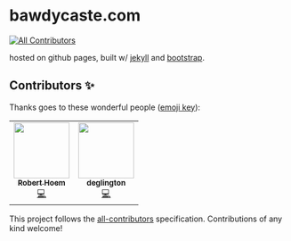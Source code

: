 # bawdycaste.com
<!-- ALL-CONTRIBUTORS-BADGE:START - Do not remove or modify this section -->
[![All Contributors](https://img.shields.io/badge/all_contributors-2-orange.svg?style=flat-square)](#contributors-)
<!-- ALL-CONTRIBUTORS-BADGE:END -->

hosted on github pages, built w/ [jekyll](https://jekyllrb.com/) and [bootstrap](https://getbootstrap.com).


## Contributors ✨

Thanks goes to these wonderful people ([emoji key](https://allcontributors.org/docs/en/emoji-key)):

<!-- ALL-CONTRIBUTORS-LIST:START - Do not remove or modify this section -->
<!-- prettier-ignore-start -->
<!-- markdownlint-disable -->
<table>
  <tr>
    <td align="center"><a href="https://github.com/rhoem1"><img src="https://avatars.githubusercontent.com/u/3144597?v=4?s=100" width="100px;" alt=""/><br /><sub><b>Robert Hoem</b></sub></a><br /><a href="https://github.com/bawdycaste/bawdycaste.com/commits?author=rhoem1" title="Code">💻</a></td>
    <td align="center"><a href="https://github.com/deglington"><img src="https://avatars.githubusercontent.com/u/17172392?v=4?s=100" width="100px;" alt=""/><br /><sub><b>deglington</b></sub></a><br /><a href="https://github.com/bawdycaste/bawdycaste.com/commits?author=deglington" title="Code">💻</a></td>
  </tr>
</table>

<!-- markdownlint-restore -->
<!-- prettier-ignore-end -->

<!-- ALL-CONTRIBUTORS-LIST:END -->

This project follows the [all-contributors](https://github.com/all-contributors/all-contributors) specification. Contributions of any kind welcome!
